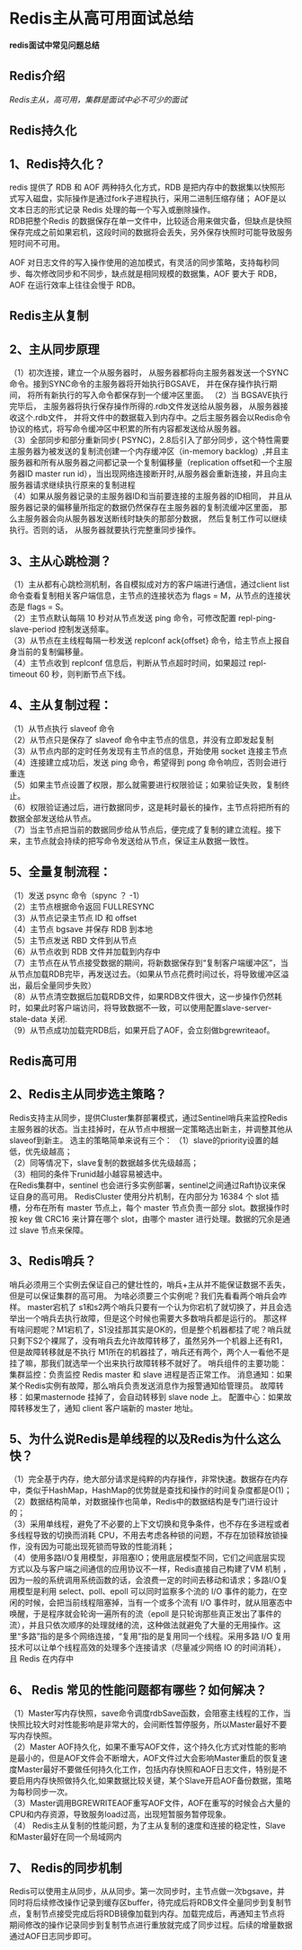 # Redis主从高可用面试总结

**redis面试中常见问题总结**

## Redis介绍

*Redis主从，高可用，集群是面试中必不可少的面试*

## Redis持久化
## 1、Redis持久化？
redis 提供了 RDB 和 AOF 两种持久化方式，RDB 是把内存中的数据集以快照形式写入磁盘，实际操作是通过fork子进程执行，采用二进制压缩存储；
AOF是以文本日志的形式记录 Redis 处理的每一个写入或删除操作。<br>
RDB把整个Redis 的数据保存在单一文件中，比较适合用来做灾备，但缺点是快照保存完成之前如果宕机，这段时间的数据将会丢失，另外保存快照时可能导致服务短时间不可用。

AOF 对日志文件的写入操作使用的追加模式，有灵活的同步策略，支持每秒同步、每次修改同步和不同步，缺点就是相同规模的数据集，AOF 要大于 RDB，AOF 在运行效率上往往会慢于 RDB。
## Redis主从复制
## 2、主从同步原理
（1）初次连接，建立一个从服务器时， 从服务器都将向主服务器发送一个SYNC命令。接到SYNC命令的主服务器将开始执行BGSAVE， 并在保存操作执行期间， 将所有新执行的写入命令都保存到一个缓冲区里面。
（2）当 BGSAVE执行完毕后， 主服务器将执行保存操作所得的.rdb文件发送给从服务器， 从服务器接收这个.rdb文件， 并将文件中的数据载入到内存中。之后主服务器会以Redis命令协议的格式，将写命令缓冲区中积累的所有内容都发送给从服务器。<br>
（3）全部同步和部分重新同步( PSYNC)，2.8后引入了部分同步，这个特性需要主服务器为被发送的复制流创建一个内存缓冲区（in-memory backlog）,并且主服务器和所有从服务器之间都记录一个复制偏移量（replication offset和一个主服务器ID master run id），当出现网络连接断开时,从服务器会重新连接，并且向主服务器请求继续执行原来的复制进程<br>
（4）如果从服务器记录的主服务器ID和当前要连接的主服务器的ID相同， 并且从服务器记录的偏移量所指定的数据仍然保存在主服务器的复制流缓冲区里面， 那么主服务器会向从服务器发送断线时缺失的那部分数据， 然后复制工作可以继续执行。否则的话， 从服务器就要执行完整重同步操作。

## 3、主从心跳检测？
（1）主从都有心跳检测机制，各自模拟成对方的客户端进行通信，通过client list命令查看复制相关客户端信息，主节点的连接状态为 flags = M，从节点的连接状态是 flags = S。<br>
（2）主节点默认每隔 10 秒对从节点发送 ping 命令，可修改配置 repl-ping-slave-period 控制发送频率。<br>
（3）从节点在主线程每隔一秒发送 replconf ack{offset} 命令，给主节点上报自身当前的复制偏移量。<br>
（4）主节点收到 replconf 信息后，判断从节点超时时间，如果超过 repl-timeout 60 秒，则判断节点下线。

## 4、主从复制过程：
（1）从节点执行 slaveof 命令<br>
（2）从节点只是保存了 slaveof 命令中主节点的信息，并没有立即发起复制<br>
（3）从节点内部的定时任务发现有主节点的信息，开始使用 socket 连接主节点<br>
（4）连接建立成功后，发送 ping 命令，希望得到 pong 命令响应，否则会进行重连<br>
（5）如果主节点设置了权限，那么就需要进行权限验证；如果验证失败，复制终止。<br>
（6）权限验证通过后，进行数据同步，这是耗时最长的操作，主节点将把所有的数据全部发送给从节点。<br>
（7）当主节点把当前的数据同步给从节点后，便完成了复制的建立流程。接下来，主节点就会持续的把写命令发送给从节点，保证主从数据一致性。<br>
## 5、全量复制流程：
（1）发送 psync 命令（spync ？ -1）<br>
（2）主节点根据命令返回 FULLRESYNC <br>
（3）从节点记录主节点 ID 和 offset<br>
（4）主节点 bgsave 并保存 RDB 到本地<br>
（5）主节点发送 RBD 文件到从节点<br>
（6）从节点收到 RDB 文件并加载到内存中<br>
（7）主节点在从节点接受数据的期间，将新数据保存到“复制客户端缓冲区”，当从节点加载RDB完毕，再发送过去。（如果从节点花费时间过长，将导致缓冲区溢出，最后全量同步失败）<br>
（8）从节点清空数据后加载RDB文件，如果RDB文件很大，这一步操作仍然耗时，如果此时客户端访问，将导致数据不一致，可以使用配置slave-server-stale-data 关闭.<br>
（9）从节点成功加载完RDB后，如果开启了AOF，会立刻做bgrewriteaof。

## Redis高可用
## 2、Redis主从同步选主策略？
Redis支持主从同步，提供Cluster集群部署模式，通过Sentinel哨兵来监控Redis主服务器的状态。当主挂掉时，在从节点中根据一定策略选出新主，并调整其他从 slaveof到新主。
选主的策略简单来说有三个：
（1）slave的priority设置的越低，优先级越高；<br>
（2）同等情况下，slave复制的数据越多优先级越高；<br>
（3）相同的条件下runid越小越容易被选中。<br>
在Redis集群中，sentinel 也会进行多实例部署，sentinel之间通过Raft协议来保证自身的高可用。
RedisCluster 使用分片机制，在内部分为 16384 个 slot 插槽，分布在所有 master 节点上，每个 master 节点负责一部分 slot。数据操作时按 key 做 CRC16 来计算在哪个 slot，由哪个 master 进行处理。数据的冗余是通过 slave 节点来保障。
## 3、Redis哨兵？
哨兵必须用三个实例去保证自己的健壮性的，哨兵+主从并不能保证数据不丢失，但是可以保证集群的高可用。
为啥必须要三个实例呢？我们先看看两个哨兵会咋样。
master宕机了 s1和s2两个哨兵只要有一个认为你宕机了就切换了，并且会选举出一个哨兵去执行故障，但是这个时候也需要大多数哨兵都是运行的。
那这样有啥问题呢？M1宕机了，S1没挂那其实是OK的，但是整个机器都挂了呢？哨兵就只剩下S2个裸屌了，没有哨兵去允许故障转移了，虽然另外一个机器上还有R1，但是故障转移就是不执行
M1所在的机器挂了，哨兵还有两个，两个人一看他不是挂了嘛，那我们就选举一个出来执行故障转移不就好了。
哨兵组件的主要功能：
集群监控：负责监控 Redis master 和 slave 进程是否正常工作。
消息通知：如果某个Redis实例有故障，那么哨兵负责发送消息作为报警通知给管理员。
故障转移：如果masternode 挂掉了，会自动转移到 slave node 上。
配置中心：如果故障转移发生了，通知 client 客户端新的 master 地址。

## 5、为什么说Redis是单线程的以及Redis为什么这么快？
（1）完全基于内存，绝大部分请求是纯粹的内存操作，非常快速。数据存在内存中，类似于HashMap，HashMap的优势就是查找和操作的时间复杂度都是O(1)；<br>
（2）数据结构简单，对数据操作也简单，Redis中的数据结构是专门进行设计的；<br>
（3）采用单线程，避免了不必要的上下文切换和竞争条件，也不存在多进程或者多线程导致的切换而消耗 CPU，不用去考虑各种锁的问题，不存在加锁释放锁操作，没有因为可能出现死锁而导致的性能消耗；<br>
（4）使用多路I/O复用模型，非阻塞IO；使用底层模型不同，它们之间底层实现方式以及与客户端之间通信的应用协议不一样，Redis直接自己构建了VM 机制 ，因为一般的系统调用系统函数的话，会浪费一定的时间去移动和请求；多路I/O复用模型是利用 select、poll、epoll 可以同时监察多个流的 I/O 事件的能力，在空闲的时候，会把当前线程阻塞掉，当有一个或多个流有 I/O 事件时，就从阻塞态中唤醒，于是程序就会轮询一遍所有的流（epoll 是只轮询那些真正发出了事件的流），并且只依次顺序的处理就绪的流，这种做法就避免了大量的无用操作。这里“多路”指的是多个网络连接，“复用”指的是复用同一个线程。采用多路 I/O 复用技术可以让单个线程高效的处理多个连接请求（尽量减少网络 IO 的时间消耗），且 Redis 在内存中
## 6、 Redis 常见的性能问题都有哪些？如何解决？
（1）Master写内存快照，save命令调度rdbSave函数，会阻塞主线程的工作，当快照比较大时对性能影响是非常大的，会间断性暂停服务，所以Master最好不要写内存快照。<br>
（2）Master AOF持久化，如果不重写AOF文件，这个持久化方式对性能的影响是最小的，但是AOF文件会不断增大，AOF文件过大会影响Master重启的恢复速度Master最好不要做任何持久化工作，包括内存快照和AOF日志文件，特别是不要启用内存快照做持久化,如果数据比较关键，某个Slave开启AOF备份数据，策略为每秒同步一次。<br>
（3）Master调用BGREWRITEAOF重写AOF文件，AOF在重写的时候会占大量的CPU和内存资源，导致服务load过高，出现短暂服务暂停现象。<br>
（4） Redis主从复制的性能问题，为了主从复制的速度和连接的稳定性，Slave和Master最好在同一个局域网内<br>
## 7、 Redis的同步机制
Redis可以使用主从同步，从从同步。第一次同步时，主节点做一次bgsave，并同时将后续修改操作记录到缓存区buffer，待完成后将RDB文件全量同步到复制节点，复制节点接受完成后将RDB镜像加载到内存。加载完成后，再通知主节点将期间修改的操作记录同步到复制节点进行重放就完成了同步过程。后续的增量数据通过AOF日志同步即可。

